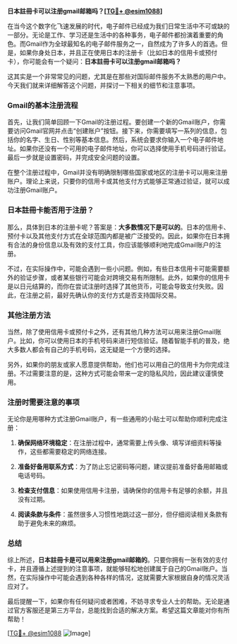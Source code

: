 **日本註冊卡可以注册gmail邮箱吗？[[TG💪+ @esim1088](https://t.me/s/esim1088)]**

在当今这个数字化飞速发展的时代，电子邮件已经成为我们日常生活中不可或缺的一部分。无论是工作、学习还是生活中的各种事务，电子邮件都扮演着重要的角色。而Gmail作为全球最知名的电子邮件服务之一，自然成为了许多人的首选。但是，如果你身处日本，并且正在使用日本的注册卡（比如日本的信用卡或预付卡），你可能会有一个疑问：**日本註冊卡可以注册gmail邮箱吗？**

这其实是一个非常常见的问题，尤其是在那些对国际邮件服务不太熟悉的用户中。今天我们就来详细解答这个问题，并探讨一下相关的细节和注意事项。

### Gmail的基本注册流程

首先，让我们简单回顾一下Gmail的注册过程。要创建一个新的Gmail账户，你需要访问Gmail官网并点击“创建账户”按钮。接下来，你需要填写一系列的信息，包括你的名字、生日、性别等基本信息。然后，系统会要求你输入一个电子邮件地址。如果你还没有一个可用的电子邮件地址，你可以选择使用手机号码进行验证。最后一步就是设置密码，并完成安全问题的设置。

在整个注册过程中，Gmail并没有明确限制哪些国家或地区的注册卡可以用来注册账户。理论上来说，只要你的信用卡或其他支付方式能够正常通过验证，就可以成功注册Gmail账户。

### 日本註冊卡能否用于注册？

那么，具体到日本的注册卡呢？答案是：**大多数情况下是可以的**。日本的信用卡、预付卡以及其他支付方式在全球范围内都是被广泛接受的。因此，如果你在日本拥有合法的身份信息以及有效的支付工具，你应该能够顺利地完成Gmail账户的注册。

不过，在实际操作中，可能会遇到一些小问题。例如，有些日本信用卡可能需要额外的验证步骤，或者某些银行可能会对跨境交易有所限制。此外，如果你的信用卡是以日元结算的，而你在尝试注册时选择了其他货币，可能会导致支付失败。因此，在注册之前，最好先确认你的支付方式是否支持国际交易。

### 其他注册方法

当然，除了使用信用卡或预付卡之外，还有其他几种方法可以用来注册Gmail账户。比如，你可以使用日本的手机号码来进行短信验证。随着智能手机的普及，绝大多数人都会有自己的手机号码，这无疑是一个方便的选择。

另外，如果你的朋友或家人愿意提供帮助，他们也可以用自己的信用卡为你完成注册。不过需要注意的是，这种方式可能会带来一定的隐私风险，因此建议谨慎使用。

### 注册时需要注意的事项

无论你是用哪种方式注册Gmail账户，有一些通用的小贴士可以帮助你顺利完成注册：

1. **确保网络环境稳定**：在注册过程中，通常需要上传头像、填写详细资料等操作，这些都需要稳定的网络连接。
   
2. **准备好备用联系方式**：为了防止忘记密码等问题，建议提前准备好备用邮箱或电话号码。

3. **检查支付信息**：如果使用信用卡注册，请确保你的信用卡有足够的余额，并且没有过期。

4. **阅读条款与条件**：虽然很多人习惯性地跳过这一部分，但仔细阅读相关条款有助于避免未来的麻烦。

### 总结

综上所述，**日本註冊卡是可以用来注册gmail邮箱的**。只要你拥有一张有效的支付卡，并且遵循上述提到的注意事项，就能够轻松地创建属于自己的Gmail账户。当然，在实际操作中可能会遇到各种各样的情况，这就需要大家根据自身的情况灵活应对了。

最后提醒一下，如果你有任何疑问或者困难，不妨寻求专业人士的帮助。无论是通过官方客服还是第三方平台，总能找到合适的解决方案。希望这篇文章能对你有所帮助！

[[TG💪+ @esim1088](https://t.me/s/esim1088) ![Image](https://i.postimg.cc/4NQfJmqS/Snipaste-2025-05-13-00-14-12.png)]